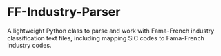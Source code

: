 # FF-Industry-Parser
A lightweight Python class to parse and work with Fama-French industry classification text files, including mapping SIC codes to Fama-French industry codes.
